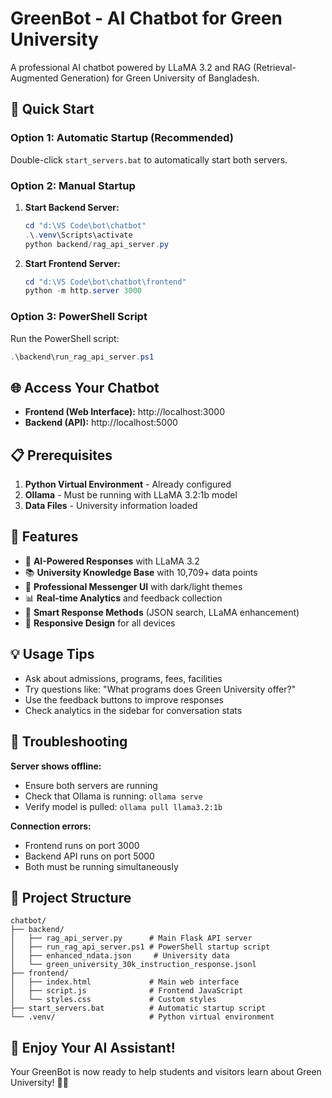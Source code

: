# GreenBot - AI Chatbot for Green University

A professional AI chatbot powered by LLaMA 3.2 and RAG (Retrieval-Augmented Generation) for Green University of Bangladesh.

## 🚀 Quick Start

### Option 1: Automatic Startup (Recommended)
Double-click `start_servers.bat` to automatically start both servers.

### Option 2: Manual Startup
1. **Start Backend Server:**
   ```powershell
   cd "d:\VS Code\bot\chatbot"
   .\.venv\Scripts\activate
   python backend/rag_api_server.py
   ```

2. **Start Frontend Server:**
   ```powershell
   cd "d:\VS Code\bot\chatbot\frontend"
   python -m http.server 3000
   ```

### Option 3: PowerShell Script
Run the PowerShell script:
```powershell
.\backend\run_rag_api_server.ps1
```

## 🌐 Access Your Chatbot

- **Frontend (Web Interface):** http://localhost:3000
- **Backend (API):** http://localhost:5000

## 📋 Prerequisites

1. **Python Virtual Environment** - Already configured
2. **Ollama** - Must be running with LLaMA 3.2:1b model
3. **Data Files** - University information loaded

## 🎯 Features

- 🤖 **AI-Powered Responses** with LLaMA 3.2
- 📚 **University Knowledge Base** with 10,709+ data points
- 💬 **Professional Messenger UI** with dark/light themes
- 📊 **Real-time Analytics** and feedback collection
- 🔄 **Smart Response Methods** (JSON search, LLaMA enhancement)
- 📱 **Responsive Design** for all devices

## 💡 Usage Tips

- Ask about admissions, programs, fees, facilities
- Try questions like: "What programs does Green University offer?"
- Use the feedback buttons to improve responses
- Check analytics in the sidebar for conversation stats

## 🔧 Troubleshooting

**Server shows offline:**
- Ensure both servers are running
- Check that Ollama is running: `ollama serve`
- Verify model is pulled: `ollama pull llama3.2:1b`

**Connection errors:**
- Frontend runs on port 3000
- Backend API runs on port 5000
- Both must be running simultaneously

## 📁 Project Structure

```
chatbot/
├── backend/
│   ├── rag_api_server.py      # Main Flask API server
│   ├── run_rag_api_server.ps1 # PowerShell startup script
│   ├── enhanced_ndata.json     # University data
│   └── green_university_30k_instruction_response.jsonl
├── frontend/
│   ├── index.html             # Main web interface
│   ├── script.js              # Frontend JavaScript
│   └── styles.css             # Custom styles
├── start_servers.bat          # Automatic startup script
└── .venv/                     # Python virtual environment
```

## 🎉 Enjoy Your AI Assistant!

Your GreenBot is now ready to help students and visitors learn about Green University! 🤖✨
